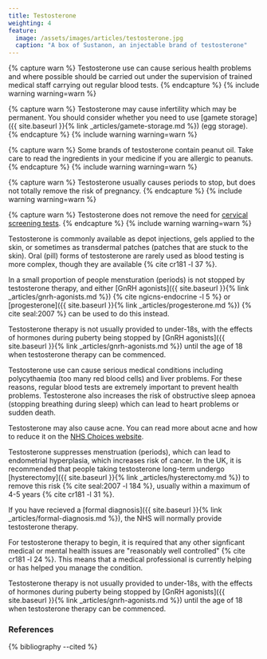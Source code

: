 ```yaml
---
title: Testosterone
weighting: 4
feature:
  image: /assets/images/articles/testosterone.jpg
  caption: "A box of Sustanon, an injectable brand of testosterone"
---
```


{% capture warn %}
Testosterone use can cause serious health problems and where possible should be carried out under the supervision of trained medical staff carrying out regular blood tests.
{% endcapture %}
{% include warning warning=warn %}

{% capture warn %}
Testosterone may cause infertility which may be permanent. You should consider whether you need to use [gamete storage]({{ site.baseurl }}{% link _articles/gamete-storage.md %}) (egg storage).
{% endcapture %}
{% include warning warning=warn %}

{% capture warn %}
Some brands of testosterone contain peanut oil. Take care to read the ingredients in your medicine if you are allergic to peanuts.
{% endcapture %}
{% include warning warning=warn %}

{% capture warn %}
Testosterone usually causes periods to stop, but does not totally remove the risk of pregnancy.
{% endcapture %}
{% include warning warning=warn %}

{% capture warn %}
Testosterone does not remove the need for [cervical screening tests](http://www.nhs.uk/conditions/cervical-screening-test/pages/introduction.aspx).
{% endcapture %}
{% include warning warning=warn %}

Testosterone is commonly available as depot injections, gels applied to the skin, or sometimes as transdermal patches (patches that are stuck to the skin). Oral (pill) forms of testosterone are rarely used as blood testing is more complex, though they are available {% cite cr181 -l 37 %}.

In a small proportion of people mensturation (periods) is not stopped by testosterone therapy, and either [GnRH agonists]({{ site.baseurl }}{% link _articles/gnrh-agonists.md %}) {% cite ngicns-endocrine -l 5 %} or [progesterone]({{ site.baseurl }}{% link _articles/progesterone.md %}) {% cite seal:2007 %} can be used to do this instead.

Testosterone therapy is not usually provided to under-18s, with the effects of hormones during puberty being stopped by [GnRH agonists]({{ site.baseurl }}{% link _articles/gnrh-agonists.md %}) until the age of 18 when testosterone therapy can be commenced.

Testosterone use can cause serious medical conditions including polycythaemia (too many red blood cells) and liver problems. For these reasons, regular blood tests are extremely important to prevent health problems. Testosterone also increases the risk of obstructive sleep apnoea (stopping breathing during sleep) which can lead to heart problems or sudden death.

Testosterone may also cause acne. You can read more about acne and how to reduce it on the [NHS Choices website](http://www.nhs.uk/conditions/Acne/Pages/Introduction.aspx). 

Testosterone suppresses menstruation (periods), which can lead to endometrial hyperplasia, which increases risk of cancer. In the UK, it is recommended that people taking testosterone long-term undergo [hysterectomy]({{ site.baseurl }}{% link _articles/hysterectomy.md %}) to remove this risk {% cite seal:2007 -l 184 %}, usually within a maximum of 4-5 years {% cite cr181 -l 31 %}. 

If you have recieved a [formal diagnosis]({{ site.baseurl }}{% link _articles/formal-diagnosis.md %}), the NHS will normally provide testosterone therapy.

For testosterone therapy to begin, it is required that any other signficant medical or mental health issues are "reasonably well controlled" {% cite cr181 -l 24 %}. This means that a medical professional is currently helping or has helped you manage the condition.

Testosterone therapy is not usually provided to under-18s, with the effects of hormones during puberty being stopped by [GnRH agonists]({{ site.baseurl }}{% link _articles/gnrh-agonists.md %}) until the age of 18 when testosterone therapy can be commenced.

### References

{% bibliography --cited %}